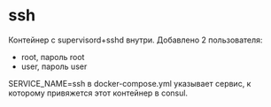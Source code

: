 # ssh

Контейнер c supervisord+sshd внутри. Добавлено 2 пользователя:

* root, пароль root
* user, пароль user

SERVICE_NAME=ssh в docker-compose.yml указывает сервис, к которому
привяжется этот контейнер в consul.
